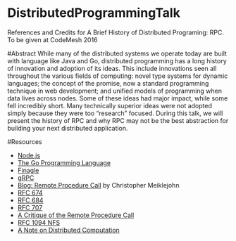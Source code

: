 # DistributedProgrammingTalk
References and Credits for A Brief History of Distributed Programing: RPC.  To be given at CodeMesh 2016

#Abstract
While many of the distributed systems we operate today are built with language like Java and Go, distributed programming has a long history of innovation and adoption of its ideas. This include innovations seen all throughout the various fields of computing: novel type systems for dynamic languages; the concept of the promise, now a standard programming technique in web development;  and unified models of programming when data lives across nodes. Some of these ideas had major impact, while some fell incredibly short. Many technically superior ideas were not adopted simply because they were too “research” focused.
During this talk, we will present the history of RPC and why RPC may not be the best abstraction for building your next distributed application.

#Resources
* [Node.js](https://nodejs.org/en/about/)
* [The Go Programming Language](https://golang.org/)
* [Finagle](https://twitter.github.io/finagle/)
* [gRPC](http://www.grpc.io/)
* [Blog: Remote Procedure Call](https://christophermeiklejohn.com/pl/2016/04/12/rpc.html) by Christopher Meiklejohn
* [RFC 674](https://tools.ietf.org/html/rfc674)
* [RFC 684](https://tools.ietf.org/html/rfc684)
* [RFC 707](https://tools.ietf.org/html/rfc707)
* [A Critique of the Remote Procedure Call](http://www.cs.vu.nl/~ast/Publications/Papers/euteco-1988.pdf)
* [RFC 1094 NFS](https://tools.ietf.org/html/rfc1094)
* [A Note on Distributed Computation](http://citeseerx.ist.psu.edu/viewdoc/download?doi=10.1.1.41.7628&rep=rep1&type=pdf)
